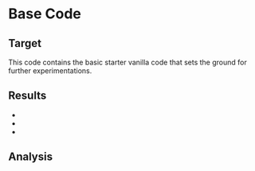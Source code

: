 # Base Code

## Target  

This code contains the basic starter vanilla code that sets the ground for further experimentations.

## Results  

-
-
-

## Analysis


